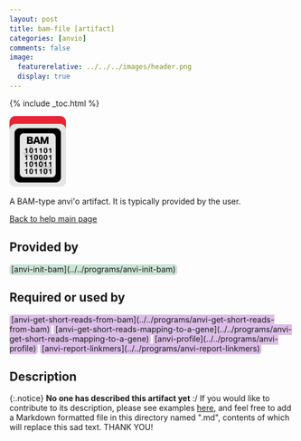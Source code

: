 ```yaml
---
layout: post
title: bam-file [artifact]
categories: [anvio]
comments: false
image:
  featurerelative: ../../../images/header.png
  display: true
---
```



{% include _toc.html %}


<img src="../../images/icons/BAM.png" alt="BAM" style="width:100px; border:none" />

A BAM-type anvi'o artifact. It is typically provided by the user.

[Back to help main page](../../)

## Provided by


<p style="text-align: left" markdown="1"><span style="background:#cbe4d5; padding: 0px 3px 2px 3px; border-radius: 5px;">[anvi-init-bam](../../programs/anvi-init-bam)</span></p>


## Required or used by

<p style="text-align: left" markdown="1"><span style="background:#dcbfe8; padding: 0px 3px 2px 3px; border-radius: 5px;">[anvi-get-short-reads-from-bam](../../programs/anvi-get-short-reads-from-bam)</span> <span style="background:#dcbfe8; padding: 0px 3px 2px 3px; border-radius: 5px;">[anvi-get-short-reads-mapping-to-a-gene](../../programs/anvi-get-short-reads-mapping-to-a-gene)</span> <span style="background:#dcbfe8; padding: 0px 3px 2px 3px; border-radius: 5px;">[anvi-profile](../../programs/anvi-profile)</span> <span style="background:#dcbfe8; padding: 0px 3px 2px 3px; border-radius: 5px;">[anvi-report-linkmers](../../programs/anvi-report-linkmers)</span></p>

## Description

{:.notice}
**No one has described this artifact yet** :/ If you would like to contribute to its description, please see examples [here](https://github.com/merenlab/anvio/tree/master/anvio/docs), and feel free to add a Markdown formatted file in this directory named ".md", contents of which will replace this sad text. THANK YOU!

